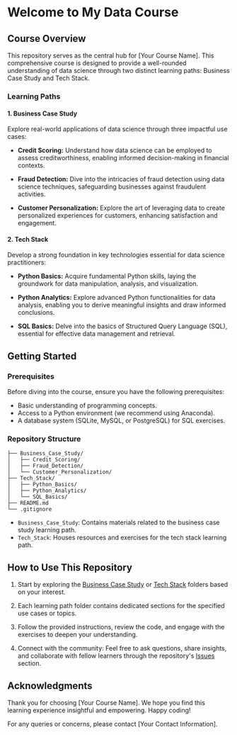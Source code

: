 # Welcome to My Data Course

## Course Overview

This repository serves as the central hub for [Your Course Name]. This comprehensive course is designed to provide a well-rounded understanding of data science through two distinct learning paths: Business Case Study and Tech Stack.

### Learning Paths

#### 1. Business Case Study

Explore real-world applications of data science through three impactful use cases:

- **Credit Scoring:** Understand how data science can be employed to assess creditworthiness, enabling informed decision-making in financial contexts.

- **Fraud Detection:** Dive into the intricacies of fraud detection using data science techniques, safeguarding businesses against fraudulent activities.

- **Customer Personalization:** Explore the art of leveraging data to create personalized experiences for customers, enhancing satisfaction and engagement.

#### 2. Tech Stack

Develop a strong foundation in key technologies essential for data science practitioners:

- **Python Basics:** Acquire fundamental Python skills, laying the groundwork for data manipulation, analysis, and visualization.

- **Python Analytics:** Explore advanced Python functionalities for data analysis, enabling you to derive meaningful insights and draw informed conclusions.

- **SQL Basics:** Delve into the basics of Structured Query Language (SQL), essential for effective data management and retrieval.

## Getting Started

### Prerequisites

Before diving into the course, ensure you have the following prerequisites:

- Basic understanding of programming concepts.
- Access to a Python environment (we recommend using Anaconda).
- A database system (SQLite, MySQL, or PostgreSQL) for SQL exercises.

### Repository Structure

```shell
├── Business_Case_Study/
│   ├── Credit_Scoring/
│   ├── Fraud_Detection/
│   └── Customer_Personalization/
├── Tech_Stack/
│   ├── Python_Basics/
│   ├── Python_Analytics/
│   └── SQL_Basics/
├── README.md
└── .gitignore
```

- `Business_Case_Study`: Contains materials related to the business case study learning path.
- `Tech_Stack`: Houses resources and exercises for the tech stack learning path.

## How to Use This Repository

1. Start by exploring the [Business Case Study](Business_Case_Study/) or [Tech Stack](Tech_Stack/) folders based on your interest.

2. Each learning path folder contains dedicated sections for the specified use cases or topics.

3. Follow the provided instructions, review the code, and engage with the exercises to deepen your understanding.

4. Connect with the community: Feel free to ask questions, share insights, and collaborate with fellow learners through the repository's [Issues](https://github.com/your-username/your-course-repo/issues) section.

## Acknowledgments

Thank you for choosing [Your Course Name]. We hope you find this learning experience insightful and empowering. Happy coding!

For any queries or concerns, please contact [Your Contact Information].
